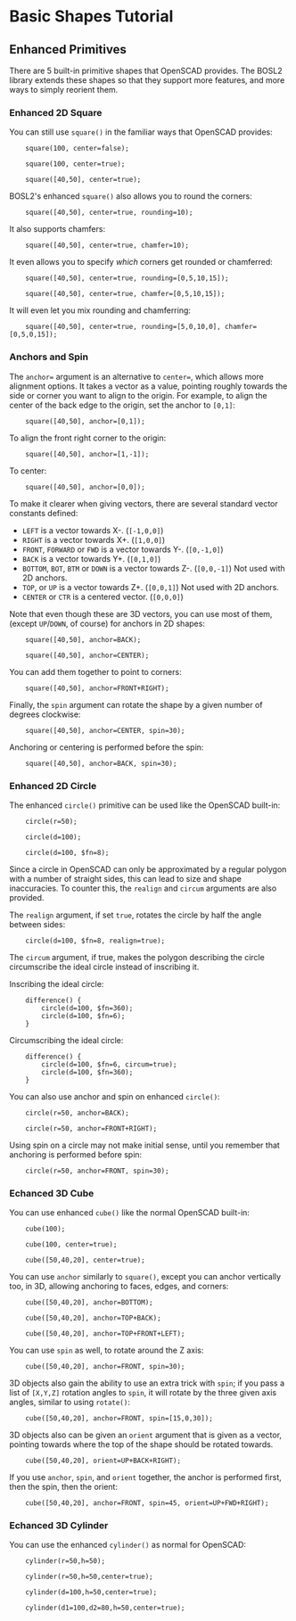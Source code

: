 # Basic Shapes Tutorial

## Enhanced Primitives
There are 5 built-in primitive shapes that OpenSCAD provides.  The BOSL2
library extends these shapes so that they support more features, and more
ways to simply reorient them.

### Enhanced 2D Square
You can still use `square()` in the familiar ways that OpenSCAD provides:
```openscad-example
    square(100, center=false);
```

```openscad-example
    square(100, center=true);
```

```openscad-example
    square([40,50], center=true);
```

BOSL2's enhanced `square()` also allows you to round the corners:
```openscad-example
    square([40,50], center=true, rounding=10);
```

It also supports chamfers:
```openscad-example
    square([40,50], center=true, chamfer=10);
```

It even allows you to specify *which* corners get rounded or chamferred:
```openscad-example
    square([40,50], center=true, rounding=[0,5,10,15]);
```
```openscad-example
    square([40,50], center=true, chamfer=[0,5,10,15]);
```

It will even let you mix rounding and chamferring:
```openscad-example
    square([40,50], center=true, rounding=[5,0,10,0], chamfer=[0,5,0,15]);
```

### Anchors and Spin

The `anchor=` argument is an alternative to `center=`, which allows more
alignment options.  It takes a vector as a value, pointing roughly towards
the side or corner you want to align to the origin.  For example, to align
the center of the back edge to the origin, set the anchor to `[0,1]`:
```openscad-example
    square([40,50], anchor=[0,1]);
```

To align the front right corner to the origin:
```openscad-example
    square([40,50], anchor=[1,-1]);
```

To center:
```openscad-example
    square([40,50], anchor=[0,0]);
```

To make it clearer when giving vectors, there are several standard vector constants defined:
- `LEFT` is a vector towards X-.  (`[-1,0,0]`)
- `RIGHT` is a vector towards X+.  (`[1,0,0]`)
- `FRONT`, `FORWARD` or `FWD` is a vector towards Y-.  (`[0,-1,0]`)
- `BACK` is a vector towards Y+.  (`[0,1,0]`)
- `BOTTOM`, `BOT`, `BTM`  or `DOWN` is a vector towards Z-.  (`[0,0,-1]`)  Not used with 2D anchors.
- `TOP`, or `UP` is a vector towards Z+.  (`[0,0,1]`)  Not used with 2D anchors.
- `CENTER` or `CTR` is a centered vector. (`[0,0,0]`)

Note that even though these are 3D vectors, you can use most of them, (except `UP`/`DOWN`, of course) for anchors in 2D shapes:
```openscad-example
    square([40,50], anchor=BACK);
```

```openscad-example
    square([40,50], anchor=CENTER);
```

You can add them together to point to corners:
```openscad-example
    square([40,50], anchor=FRONT+RIGHT);
```

Finally, the `spin` argument can rotate the shape by a given number of degrees clockwise:
```openscad-example
    square([40,50], anchor=CENTER, spin=30);
```

Anchoring or centering is performed before the spin:
```openscad-example
    square([40,50], anchor=BACK, spin=30);
```

### Enhanced 2D Circle
The enhanced `circle()` primitive can be used like the OpenSCAD built-in:
```openscad-example
    circle(r=50);
```
```openscad-example
    circle(d=100);
```
```openscad-example
    circle(d=100, $fn=8);
```

Since a circle in OpenSCAD can only be approximated by a regular polygon with
a number of straight sides, this can lead to size and shape inaccuracies.  To
counter this, the `realign` and `circum` arguments are also provided.

The `realign` argument, if set `true`, rotates the circle by half the angle between sides:
```openscad-example
    circle(d=100, $fn=8, realign=true);
```

The `circum` argument, if true, makes the polygon describing the circle circumscribe the ideal circle instead of inscribing it.

Inscribing the ideal circle:
```openscad-example
    difference() {
        circle(d=100, $fn=360);
        circle(d=100, $fn=6);
    }
```

Circumscribing the ideal circle:
```openscad-example
    difference() {
        circle(d=100, $fn=6, circum=true);
        circle(d=100, $fn=360);
    }
```

You can also use anchor and spin on enhanced `circle()`:
```openscad-example
    circle(r=50, anchor=BACK);
```

```openscad-example
    circle(r=50, anchor=FRONT+RIGHT);
```

Using spin on a circle may not make initial sense, until you remember that anchoring is performed before spin:
```openscad-example
    circle(r=50, anchor=FRONT, spin=30);
```

### Echanced 3D Cube
You can use enhanced `cube()` like the normal OpenSCAD built-in:
```openscad-example
    cube(100);
```
```openscad-example
    cube(100, center=true);
```
```openscad-example
    cube([50,40,20], center=true);
```

You can use `anchor` similarly to `square()`, except you can anchor vertically
too, in 3D, allowing anchoring to faces, edges, and corners:
```openscad-example
    cube([50,40,20], anchor=BOTTOM);
```
```openscad-example
    cube([50,40,20], anchor=TOP+BACK);
```
```openscad-example
    cube([50,40,20], anchor=TOP+FRONT+LEFT);
```

You can use `spin` as well, to rotate around the Z axis:
```openscad-example
    cube([50,40,20], anchor=FRONT, spin=30);
```

3D objects also gain the ability to use an extra trick with `spin`;
if you pass a list of `[X,Y,Z]` rotation angles to `spin`, it will
rotate by the three given axis angles, similar to using `rotate()`:
```openscad-example
    cube([50,40,20], anchor=FRONT, spin=[15,0,30]);
```

3D objects also can be given an `orient` argument that is given as a vector,
pointing towards where the top of the shape should be rotated towards.
```openscad-example
    cube([50,40,20], orient=UP+BACK+RIGHT);
```

If you use `anchor`, `spin`, and `orient` together, the anchor is performed
first, then the spin, then the orient:
```openscad-example
    cube([50,40,20], anchor=FRONT, spin=45, orient=UP+FWD+RIGHT);
```

### Echanced 3D Cylinder
You can use the enhanced `cylinder()` as normal for OpenSCAD:
```openscad-example
    cylinder(r=50,h=50);
```
```openscad-example
    cylinder(r=50,h=50,center=true);
```
```openscad-example
    cylinder(d=100,h=50,center=true);
```
```openscad-example
    cylinder(d1=100,d2=80,h=50,center=true);
```

